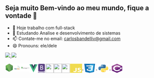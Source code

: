 ## Seja muito Bem-vindo ao meu mundo, fique a vontade 👋

- 🔭 Hoje trabalho com full-stack
- 🌱 Estudando Analise e desenvolvimento de sistemas
- 📫 Contate-me no email: carlosbandelliv@gmail.com
- 😄 Pronouns: ele/dele
<div>
  <a href="https://github.com/carlosbandelli">
  <img height="180em" src="https://github-readme-stats.vercel.app/api?username=carlosbandelli&show_icons=true&theme=dark&include_all_commits=true&count_private=true"/>
  <img height="180em" src="https://github-readme-stats.vercel.app/api/top-langs/?username=carlosbandelli&layout=compact&langs_count=7&theme=dark"/>
</div>
  

 
<div style="display: inline_block"><br>
  
  <img align="center" alt="Rafa-Js" height="30" width="40" src="https://raw.githubusercontent.com/devicons/devicon/master/icons/javascript/javascript-plain.svg">     
  <img align="center" alt="Rafa-CSS" height="30" width="40" src="https://raw.githubusercontent.com/devicons/devicon/master/icons/css3/css3-original.svg"> 
  <img align="left" alt="Node.js" width="26px" src="https://raw.githubusercontent.com/github/explore/80688e429a7d4ef2fca1e82350fe8e3517d3494d/topics/nodejs/nodejs.png" />
  <img align="center" alt="Rafa-Python" height="30" width="40" src="https://raw.githubusercontent.com/devicons/devicon/master/icons/python/python-original.svg">
  <img align="center" alt="Rafa-Csharp" height="30" width="40" src="https://raw.githubusercontent.com/devicons/devicon/master/icons/csharp/csharp-original.svg">
  <img align="left" alt="MySQL" width="26px" src="https://raw.githubusercontent.com/github/explore/80688e429a7d4ef2fca1e82350fe8e3517d3494d/topics/mysql/mysql.png" />
  <img align="left" alt="MongoDB" width="26px" src="https://raw.githubusercontent.com/github/explore/80688e429a7d4ef2fca1e82350fe8e3517d3494d/topics/mongodb/mongodb.png" /> 
  <img align="left" height="30" width="26px" src="https://raw.githubusercontent.com/github/explore/80688e429a7d4ef2fca1e82350fe8e3517d3494d/topics/vue/vue.png"/>
  <img align="left" height="30" width="26px" src="https://github.com/carlosbandelli/carlosbandelli/blob/main/bootstrap-plain-wordmark.svg"/>
  <img align="left" height="30" width="26px" src=""/>
  <img align="left" height="30" width="26px" src=""/>
  <img align="left" height="30" width="26px" src=""/>
  
</div>

##

